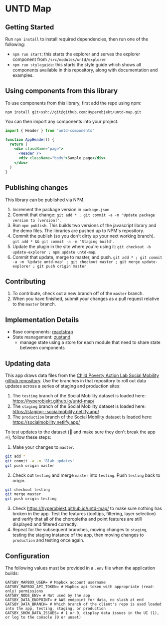 # UNTD Map

## Getting Started

Run `npm install` to install required dependencies, then run
one of the following:

- `npm run start`: this starts the explorer and serves the
  explorer component from `/src/modules/untd/explorer`
- `npm run styleguide`: this starts the style guide which
  shows all components available in this repository, along
  with documentation and examples.

## Using components from this library

To use components from this library, first add the repo
using npm:

```
npm install git+ssh://git@github.com:Hyperobjekt/untd-map.git
```

You can then import any components into your project.

```jsx
import { Header } from 'untd-components'

function AppHeader() {
  return (
    <div className="page">
      <Header />
      <div className="body">Sample page</div>
    </div>
  )
}
```

## Publishing changes

This library can be published via NPM.

1. Increment the package version in `package.json`.
2. Commit that change:
   `git add * ; git commit -a -m 'Update package version to [version]'`.
3. Run `npm publish`. This builds two versions of the
   javascript library and the demo files. The libraries are
   pushed up to NPM's repository.
4. Commit the publish (so you don't dirty up your next
   working branch).
   `git add * && git commit -a -m 'Staging build'`.
5. Update the plugin in the site where you're using it:
   `git checkout -b update-explorer ; npm update untd-map`.
6. Commit that update, merge to master, and push.
   `git add * ; git commit -a -m 'Update untd-map' ; git checkout master ; git merge update-explorer ; git push origin master`

## Contributing

1. To contribute, check out a new branch off of the `master`
   branch.
2. When you have finished, submit your changes as a pull
   request relative to the `master` branch.

## Implementation Details

- Base components:
  [reactstrap](https://reactstrap.github.io/)
- State management:
  [zustand](https://github.com/react-spring/zustand)
  - manage state using a store for each module that need to
    share state between components

## Updating data

This app draws data files from the
[Child Poverty Action Lab Social Mobility github repository](https://github.com/childpovertyactionlab/Social-Mobility).
Use the branches in that repository to roll out data updates
across a series of staging and production sites:

1. The `testing` branch of the Social Mobility dataset is
   loaded here: https://hyperobjekt.github.io/untd-map/
2. The `staging` branch of the Social Mobility dataset is
   loaded here: https://staging--socialmobility.netlify.app/
3. The `production` branch of the Social Mobility dataset is
   loaded here: https://socialmobility.netlify.app/

To test updates to the dataset (:microscope: and make sure
they don't break the app :fire:), follow these steps:

1. Make your changes to `master`.

```bash
git add *
git commit -a -m 'Blah updates'
git push origin master
```

2. Check out `testing` and merge `master` into `testing`.
   Push `testing` back to origin.

```bash
git checkout testing
git merge master
git push origin testing
```

3. Check https://hyperobjekt.github.io/untd-map/ to make
   sure nothing has broken in the app. Test the features
   (tooltips, filtering, layer selection) and verify that
   all of the choropleths and point features are still
   displayed and filtered correctly.
4. Repeat for the subsequent branches, moving changes to
   `staging`, testing the staging instance of the app, then
   moving changes to `production` and testing once again.

## Configuration

The following values must be provided in a `.env` file when
the application builds:

```
GATSBY_MAPBOX_USER= # Mapbox account username
GATSBY_MAPBOX_API_TOKEN= # Mapbox api token with appropriate (read-only) permissions
GATSBY_NODE_ENV= # Not used by the app
GATSBY_DATA_ENDPOINT= # AWS endpoint for data, no slash at end
GATSBY_DATA_BRANCH= # Which branch of the client's repo is used loaded into the app, testing, staging, or production
GATSBY_SHOW_DATA_ISSUES= # 1 or 0, display data issues in the UI (1), or log to the console (0 or unset)
```
